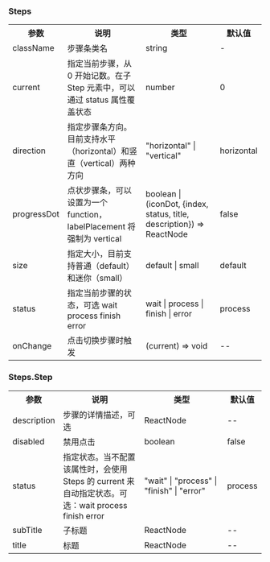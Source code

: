 ### Steps

<table>
  <tbody>
    <tr>
      <th  width="15%">参数</th><th width="35%">说明</th><th width="35%">类型</th><th width="15%">默认值</th>
    </tr>
    <tr>
      <td width="15%">className</td><td width="35%">步骤条类名</td><td width="35%">string</td><td width="15%">-</td>
    </tr>
    <tr>
      <td width="15%">current</td><td width="35%">指定当前步骤，从 0 开始记数。在子 Step 元素中，可以通过 status 属性覆盖状态</td><td width="35%">number</td><td width="15%">0</td>
    </tr>
    <tr>
      <td width="15%">direction</td><td width="35%">指定步骤条方向。目前支持水平（horizontal）和竖直（vertical）两种方向</td><td width="35%">"horizontal" | "vertical"</td><td width="15%">horizontal</td>
    </tr>
    <tr>
      <td width="15%">progressDot</td><td width="35%">点状步骤条，可以设置为一个 function，labelPlacement 将强制为 vertical</td><td width="35%">boolean | (iconDot, {index, status, title, description}) => ReactNode</td><td width="15%">false</td>
    </tr>
    <tr>
      <td width="15%">size</td><td width="35%">指定大小，目前支持普通（default）和迷你（small）</td><td width="35%">default | small</td><td width="15%">default</td>
    </tr>
    <tr>
      <td width="15%">status</td><td width="35%">指定当前步骤的状态，可选 wait process finish error</td><td width="35%">wait | process | finish | error</td><td width="15%">process</td>
    </tr>
    <tr>
      <td width="15%">onChange</td><td width="35%">点击切换步骤时触发</td><td width="35%">(current) => void</td><td width="15%">--</td>
    </tr>
  </tbody>
</table>

### Steps.Step

<table>
  <tbody>
    <tr>
      <th  width="15%">参数</th><th width="35%">说明</th><th width="35%">类型</th><th width="15%">默认值</th>
    </tr>
    <tr>
      <td width="15%">description</td><td width="35%">步骤的详情描述，可选</td><td width="35%">ReactNode</td><td width="15%">--</td>
    </tr>
    <tr>
      <td width="15%">disabled</td><td width="35%">禁用点击</td><td width="35%">boolean</td><td width="15%">false</td>
    </tr>
    <tr>
      <td width="15%">status</td><td width="35%">指定状态。当不配置该属性时，会使用 Steps 的 current 来自动指定状态。可选：wait process finish error</td><td width="35%">"wait" | "process" | "finish" | "error"</td><td width="15%">process</td>
    </tr>
    <tr>
      <td width="15%">subTitle</td><td width="35%">子标题</td><td width="35%">ReactNode</td><td width="15%">--</td>
    </tr>
    <tr>
      <td width="15%">title</td><td width="35%">标题</td><td width="35%">ReactNode</td><td width="15%">--</td>
    </tr>
  </tbody>
</table>
